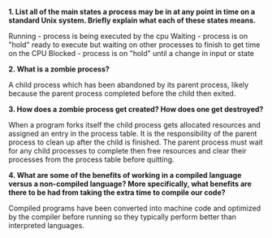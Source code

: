 **1. List all of the main states a process may be in at any point in time on a standard Unix system. Briefly explain what each of these states means.**

Running - process is being executed by the cpu
Waiting - process is on "hold" ready to execute but waiting on other processes to finish to get time on the CPU
Blocked - process is on "hold" until a change in input or state

**2. What is a zombie process?**

A child process which has been abandoned by its parent process, likely because the parent process completed before the child then exited.

**3. How does a zombie process get created? How does one get destroyed?**

When a program forks itself the child process gets allocated resources and assigned an entry in the process table. It is the responsibility of the parent process to clean up after the child is finished. The parent process must wait for any child processes to complete then free resources and clear their processes from the process table before quitting.

**4. What are some of the benefits of working in a compiled language versus a non-compiled language? More specifically, what benefits are there to be had from taking the extra time to compile our code?**

Compiled programs have been converted into machine code and optimized by the compiler before running so they typically perform better than interpreted languages.

